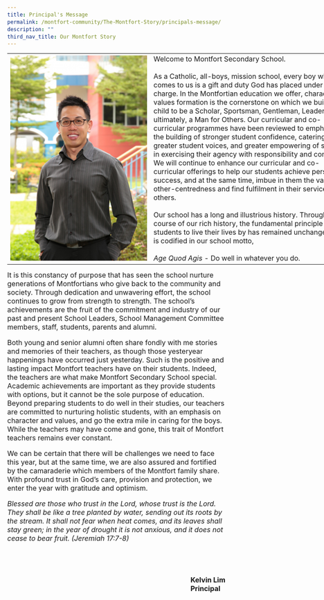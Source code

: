 ```yaml
---
title: Principal's Message
permalink: /montfort-community/The-Montfort-Story/principals-message/
description: ""
third_nav_title: Our Montfort Story
---
```

<table style="undefined;table-layout: fixed; width: 800px">
<colgroup>
<col style="width: 330px">
<col style="width: 470px">
</colgroup>
<tbody>
  <tr>
    <td><img src="/images/Mr%20Kelvin%20Lim.jpeg"></td>
    <td style="font-size:16px">Welcome to Montfort Secondary School. <br><br>As a Catholic, all-boys, mission school, every boy who comes to us is a gift and duty God has placed under our charge. In the Montfortian education we offer, character and values formation is the cornerstone on which we build the child to be a Scholar, Sportsman, Gentleman, Leader, and ultimately, a Man for Others. Our curricular and co-curricular programmes have been reviewed to emphasise the building of stronger student confidence, catering for greater student voices, and greater empowering of students in exercising their agency with responsibility and conviction. We will continue to enhance our curricular and co-curricular offerings to help our students achieve personal success, and at the same time, imbue in them the value of other-centredness and find fulfilment in their service of others.<br><br>Our school has a long and illustrious history. Throughout the course of our rich history, the fundamental principle for our students to live their lives by has remained unchanged, and is codified in our school motto,<br><br>
			<em>Age Quod Agis</em> - Do well in whatever you do.</td>
  </tr>
</tbody>
</table>
<div  style="font-size:16px">
It is this constancy of purpose that has seen the school nurture generations of Montfortians who give back to the community and society. Through dedication and unwavering effort, the school continues to grow from strength to strength. The school’s achievements are the fruit of the commitment and industry of our past and present School Leaders, School Management Committee members, staff, students, parents and alumni.

  

Both young and senior alumni often share fondly with me stories and memories of their teachers, as though those yesteryear happenings have occurred just yesterday. Such is the positive and lasting impact Montfort teachers have on their students. Indeed, the teachers are what make Montfort Secondary School special. Academic achievements are important as they provide students with options, but it cannot be the sole purpose of education. Beyond preparing students to do well in their studies, our teachers are committed to nurturing holistic students, with an emphasis on character and values, and go the extra mile in caring for the boys. While the teachers may have come and gone, this trait of Montfort teachers remains ever constant.

  

We can be certain that there will be challenges we need to face this year, but at the same time, we are also assured and fortified by the camaraderie which members of the Montfort family share. With profound trust in God’s care, provision and protection, we enter the year with gratitude and optimism.

  

_Blessed are those who trust in the Lord, whose trust is the Lord. They shall be like a tree planted by water, sending out its roots by the stream. It shall not fear when heat comes, and its leaves shall stay green; in the year of drought it is not anxious, and it does not cease to bear fruit. (Jeremiah 17:7-8)_
</div>
  
<div>
<div style="float: right; font-size:16px">
	<br>
	<br>
	<br>
	<strong>Kelvin Lim<br>Principal</strong>
</div>
</div>